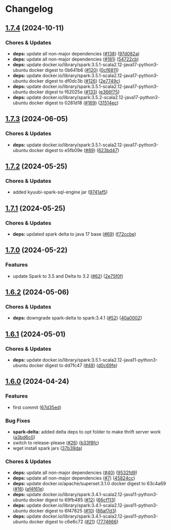 # Changelog

## [1.7.4](https://github.com/miracum/util-images/compare/spark-delta-v1.7.3...spark-delta-v1.7.4) (2024-10-11)


### Chores & Updates

* **deps:** update all non-major dependencies ([#138](https://github.com/miracum/util-images/issues/138)) ([97d082a](https://github.com/miracum/util-images/commit/97d082a6be9f30472a015318286ca9e9edf4eb84))
* **deps:** update all non-major dependencies ([#181](https://github.com/miracum/util-images/issues/181)) ([54722cb](https://github.com/miracum/util-images/commit/54722cbee68dab4b5ea7e6c4d8e2d054929ef40b))
* **deps:** update docker.io/library/spark:3.5.1-scala2.12-java17-python3-ubuntu docker digest to 0b641b6 ([#120](https://github.com/miracum/util-images/issues/120)) ([0cf6811](https://github.com/miracum/util-images/commit/0cf6811d139f9f17e41a8eb36d536bb349ddfa92))
* **deps:** update docker.io/library/spark:3.5.1-scala2.12-java17-python3-ubuntu docker digest to df0dc3b ([#126](https://github.com/miracum/util-images/issues/126)) ([2e7749c](https://github.com/miracum/util-images/commit/2e7749c6bbb8bf5c0e22ce67b5cf1dad0227932e))
* **deps:** update docker.io/library/spark:3.5.1-scala2.12-java17-python3-ubuntu docker digest to f62025e ([#133](https://github.com/miracum/util-images/issues/133)) ([e366f75](https://github.com/miracum/util-images/commit/e366f75ae644e5dd62183abaaa784d1a9ba5f60f))
* **deps:** update docker.io/library/spark:3.5.2-scala2.12-java17-python3-ubuntu docker digest to 0281d18 ([#169](https://github.com/miracum/util-images/issues/169)) ([31514ec](https://github.com/miracum/util-images/commit/31514ec3526b0d72994cbd8d7005eb2c31e30678))

## [1.7.3](https://github.com/miracum/util-images/compare/spark-delta-v1.7.2...spark-delta-v1.7.3) (2024-06-05)


### Chores & Updates

* **deps:** update docker.io/library/spark:3.5.1-scala2.12-java17-python3-ubuntu docker digest to e5fb09e ([#89](https://github.com/miracum/util-images/issues/89)) ([623bd47](https://github.com/miracum/util-images/commit/623bd473d87cd5984be4ac38b68cc9bdee8035ba))

## [1.7.2](https://github.com/miracum/util-images/compare/spark-delta-v1.7.1...spark-delta-v1.7.2) (2024-05-25)


### Chores & Updates

* added kyuubi-spark-sql-engine jar ([9741af5](https://github.com/miracum/util-images/commit/9741af5ae766be75d5ff6a2a0ebaf6298d634361))

## [1.7.1](https://github.com/miracum/util-images/compare/spark-delta-v1.7.0...spark-delta-v1.7.1) (2024-05-25)


### Chores & Updates

* **deps:** updated spark delta to java 17 base ([#69](https://github.com/miracum/util-images/issues/69)) ([f72ccbe](https://github.com/miracum/util-images/commit/f72ccbe960d0cf18a81098ffaaca02d3be82e189))

## [1.7.0](https://github.com/miracum/util-images/compare/spark-delta-v1.6.2...spark-delta-v1.7.0) (2024-05-22)


### Features

* update Spark to 3.5 and Delta to 3.2 ([#62](https://github.com/miracum/util-images/issues/62)) ([2e75f0f](https://github.com/miracum/util-images/commit/2e75f0f74a24309f70e9b2f70cce8778d606b0a6))

## [1.6.2](https://github.com/miracum/util-images/compare/spark-delta-v1.6.1...spark-delta-v1.6.2) (2024-05-06)


### Chores & Updates

* **deps:** downgrade spark-delta to spark:3.4.1 ([#52](https://github.com/miracum/util-images/issues/52)) ([40a0002](https://github.com/miracum/util-images/commit/40a0002224073c22a0e06d53c95821d6d824e141))

## [1.6.1](https://github.com/miracum/util-images/compare/spark-delta-v1.6.0...spark-delta-v1.6.1) (2024-05-01)


### Chores & Updates

* **deps:** update docker.io/library/spark:3.5.1-scala2.12-java11-python3-ubuntu docker digest to dd7fc47 ([#48](https://github.com/miracum/util-images/issues/48)) ([d0c69fe](https://github.com/miracum/util-images/commit/d0c69feca5d507caab10737f6c16ecbd3d0dfe0a))

## [1.6.0](https://github.com/miracum/util-images/compare/spark-delta-v1.5.2...spark-delta-v1.6.0) (2024-04-24)


### Features

* first commit ([67d35ed](https://github.com/miracum/util-images/commit/67d35eda3161a81101a7dae0a4709a64863b04d7))


### Bug Fixes

* **spark-delta:** added delta deps to opt folder to make thrift server work ([a3bd6c0](https://github.com/miracum/util-images/commit/a3bd6c02f0d82f460edb2cf21d7d0440b2676553))
* switch to release-please ([#26](https://github.com/miracum/util-images/issues/26)) ([b33f8fc](https://github.com/miracum/util-images/commit/b33f8fc20e99216e7242e47102ef36830ce9cbbc))
* wget install spark jars ([37b39da](https://github.com/miracum/util-images/commit/37b39daaa11260c014b51682c3f7a2fe8a4e8791))


### Chores & Updates

* **deps:** update all non-major dependencies ([#40](https://github.com/miracum/util-images/issues/40)) ([9532fd9](https://github.com/miracum/util-images/commit/9532fd96759994d85f3c023a3673045f1a1426b1))
* **deps:** update all non-major dependencies ([#7](https://github.com/miracum/util-images/issues/7)) ([45824cc](https://github.com/miracum/util-images/commit/45824ccdd422ac5c6ee17eacf564b15412219c9a))
* **deps:** update docker.io/apache/superset:3.1.0 docker digest to 63c4a69 ([#16](https://github.com/miracum/util-images/issues/16)) ([af4f61e](https://github.com/miracum/util-images/commit/af4f61e3ed44f35a0e4c0878b633e0cf3402512b))
* **deps:** update docker.io/library/spark:3.4.1-scala2.12-java11-python3-ubuntu docker digest to 69fb485 ([#12](https://github.com/miracum/util-images/issues/12)) ([66cf113](https://github.com/miracum/util-images/commit/66cf113652d8cb395f6254987ac6fa0b1bd3e25d))
* **deps:** update docker.io/library/spark:3.4.1-scala2.12-java11-python3-ubuntu docker digest to 6f47825 ([#10](https://github.com/miracum/util-images/issues/10)) ([86af7d3](https://github.com/miracum/util-images/commit/86af7d340689e7053cdac4aff412ba117a9afca5))
* **deps:** update docker.io/library/spark:3.4.1-scala2.12-java11-python3-ubuntu docker digest to c6e6c72 ([#21](https://github.com/miracum/util-images/issues/21)) ([7774666](https://github.com/miracum/util-images/commit/777466673a5bfbe595d1ccb9cd3505df708d16d4))
